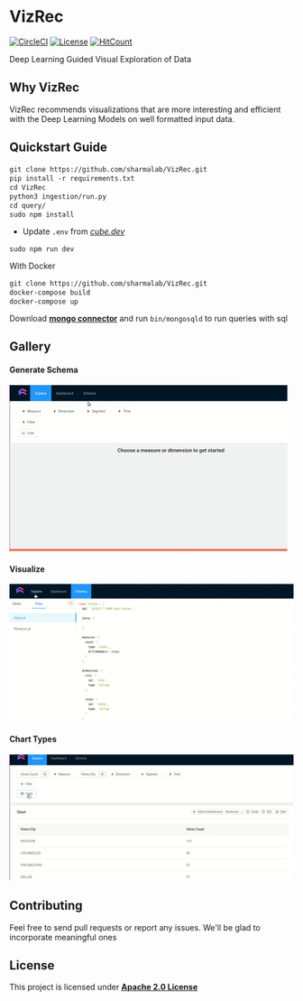 
# **VizRec**

 [![CircleCI](https://circleci.com/gh/sharmalab/VizRec.svg?style=svg)](https://circleci.com/gh/sharmalab/VizRec) [![License](https://img.shields.io/badge/License-Apache%202.0-blue.svg)](https://opensource.org/licenses/Apache-2.0) [![HitCount](http://hits.dwyl.io/sharmalab/https://githubcom/sharmalab/VizRec.svg)](http://hits.dwyl.io/sharmalab/https://githubcom/sharmalab/VizRec)
 
 Deep Learning Guided Visual Exploration of Data 

## Why VizRec

VizRec recommends visualizations that are more interesting and efficient with the Deep Learning Models on well formatted input data.

## Quickstart Guide

```
git clone https://github.com/sharmalab/VizRec.git
pip install -r requirements.txt
cd VizRec 
python3 ingestion/run.py
cd query/
sudo npm install
```
- Update `.env` from *[cube.dev](https://cube.dev/docs/connecting-to-the-database#configuring-connection-for-cube-js-cli-created-apps)*

```
sudo npm run dev
```

 With Docker

```
git clone https://github.com/sharmalab/VizRec.git
docker-compose build
docker-compose up
```

Download **[mongo connector](https://www.mongodb.com/download-center/bi-connector)** and run `bin/mongosqld` to run queries with sql 

## Gallery

#### Generate Schema

![Schema](docs/_static/generate.gif)


#### Visualize

![Visualize](docs/_static/visualize-1.gif)


#### Chart Types

![Visualize](docs/_static/visualize-ii.gif)


## Contributing

Feel free to send pull requests or report any issues. We'll be glad to incorporate meaningful ones 

## License

This project is licensed under **[Apache 2.0 License](https://github.com/sharmalab/VizRec/blob/master/LICENSE.md)** 
